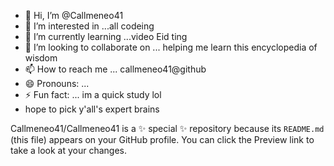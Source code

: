 - 👋 Hi, I’m @Callmeneo41
- 👀 I’m interested in ...all codeing
- 🌱 I’m currently learning ...video Eid ting 
- 💞️ I’m looking to collaborate on ... helping me learn this encyclopedia of wisdom 
- 📫 How to reach me ... callmeneo41@github
- 😄 Pronouns: ...
- ⚡ Fun fact: ... im a quick study lol
- hope to pick y'all's expert brains

Callmeneo41/Callmeneo41 is a ✨ special ✨ repository because its `README.md` (this file) appears on your GitHub profile.
You can click the Preview link to take a look at your changes.
